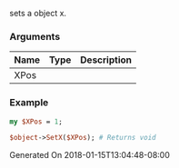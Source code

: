 sets a object x.
### Arguments
**Name**|**Type**|**Description**
:---|:---|:---
XPos||

### Example

```perl
my $XPos = 1;

$object->SetX($XPos); # Returns void
```


Generated On 2018-01-15T13:04:48-08:00